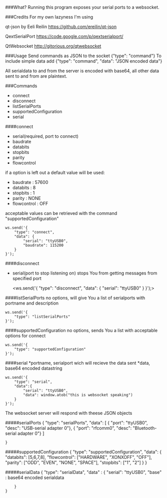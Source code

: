 ###What?
Running this program exposes your serial ports to a websocket.

###Credits
  For my own lazyness I'm using
  
  qt-json by Eeli Reilin
    https://github.com/ereilin/qt-json
  
  QextSerialPort
    https://code.google.com/p/qextserialport/

  QtWebsocket
    http://gitorious.org/qtwebsocket

###Usage
Send commands as JSON to the socket {"type": "command"} 
To include simple data add {"type": "command", "data": "JSON encoded data"}

All serialdata to and from the server is encoded with base64,
all other data sent to and from are plaintext.

###Commands
*	connect
*	disconnect
*	listSerialPorts
*	supportedConfiguration
*	serial

####connect
*	serial(required, port to connect)
*	baudrate
*	databits
*	stopbits
*	parity
*	flowcontrol

if a option is left out a default value will be used:
*	baudrate	: 57600
*	databits	: 8
*	stopbits	: 1
*	parity		: NONE
*	flowcontrol	: OFF

acceptable values can be retrieved with the command "supportedConfiguration"

	ws.send('{
		"type": "connect", 
		"data": {
			"serial": "ttyUSB0",
			"baudrate": 115200
		}
	}');

####disconnect
*	serial(port to stop listening on)
stops You from getting messages from specified port

	<ws.send('{
		"type": "disconnect", 
		"data": {
			"serial": "ttyUSB0"
		}
	}');>

####listSerialPorts
no options, will give You a list of serialports with portname and description

	ws.send('{
		"type": "listSerialPorts"
	}');

####supportedConfiguration
no options, sends You a list with acceptable options for connect
	
	ws.send('{
		"type": "supportedConfiguration"
	}');

####serial
*portname, serialport wich will recieve the data sent
*data, base64 encoded datastring

	ws.send('{
		"type": "serial", 
		"data":{
			"serial": "ttyUSB0",
			"data": window.atob("this is websocket speaking")
		}
	}');


The websocket server will respond with theese JSON objects
	
#####serialPorts
	{
		"type": "serialPorts",
		"data": [
			{ "port": "ttyUSB0", "desc": "USB-serial adapter 0"},
			{ "port": "rfcomm0", "desc": "Bluetooth-serial adapter 0"}
		]
			
	}

#####supportedConfiguration
	{
		"type": "supportedConfiguration",
		"data": {
			"databits": [5,6,7,8],
			"flowcontrol": ["HARDWARE", "XONXOFF", "OFF"],
			"parity": ["ODD", "EVEN", "NONE", "SPACE"],
			"stopbits": ["1", "2"]
		}
	}

#####serialData
	{
		"type": "serialData",
		"data" : {
			"serial": "ttyUSB0",
			"base"	: base64 encoded serialdata

		}
	}
